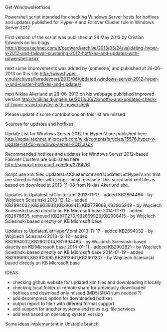 Get-WindowsHotfixes

Powershell script intended for checking Windows Server hosts for hotfixes and updates published for Hyper-V and Failover Cluster rule in Windows Server 2012

First version of the script was published at 24 May 2013 by Cristian Edwards on his blogs
http://blogs.technet.com/b/cedward/archive/2013/05/24/validating-hyper-v-2012-and-failover-clustering-2012-hotfixes-and-updates-with-powershell.aspx

next some improvements was added by [someone] and published at 26-06-2013 on this site
http://www.hyper-v.nu/archives/hvredevoort/2013/06/updated-windows-server-2012-hyper-v-and-cluster-hotfixes-and-updates/

next Niklas Akerlund at 28-06-2013 on his webpage published improved version
http://vniklas.djungeln.se/2013/06/28/hotfix-and-updates-check-of-hyper-v-and-cluster-with-powershell/

Please update if some contributions on this list are missed.

Sources for updates and hotfixes

Update List for Windows Server 2012 for Hyper-V are published here
http://social.technet.microsoft.com/wiki/contents/articles/15576.hyper-v-update-list-for-windows-server-2012.aspx

Recommended hotfixes and updates for Windows Server 2012-based Failover Clusters are published here
http://support.microsoft.com/kb/2784261

Script use xml files UpdatesListCluster.xml and UpdatesListHyperV.xml that are stored in folder with script. 
Initial release of this script and xml files is based on download at 2013-11-08 from Niklas Akerlund site.

Updates to UpdatesListCluster.xml
2013-11-17 - added KB2894464 - by Wojciech Sciesinski
2013-12-12 - added KB2894032,KB2903938,KB2908415,KB2779069,KB2905249 - by Wojciech Sciesinski based directly on KB Microsoft base
2014-01-11 - added KB2878635, removed KB2870270,KB2869923,KB2908415 - by Wojciech Sciesinski based directly on KB Microsoft base

Updates to UpdatesListHyperV.xml
2013-11-17 - added KB2894032 - by Wojciech Sciesinski
2013-12-12 - added KB2894032,KB2902014,KB2894485 - by Wojciech Sciesinski based directly on KB Microsoft base
2014-01-11 - added KB2902821 - by Wojciech Sciesinski based directly on KB Microsoft base
2014-01-19 - added KB2916993,KB2913695,KB2913461,KB2901237 - by Wojciech Sciesinski based directly on KB Microsoft base


IDEAS 
- checking github website for updated xlm files and downloading it locally
- checking local folder or remote share for previously downloaded hotfixes and download only missed (MD5/SHA1 sum needed ?)
- add decompress option for downloaded hotfixes
- output report to file / with diferent format support
- add support for another systems and roles e.g. file services
- add test based on operating system version 

Some ideas implementent in Unstable branch